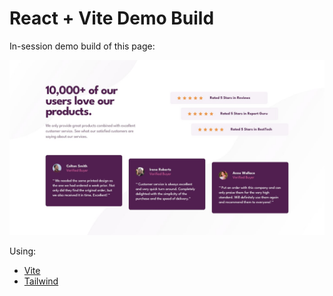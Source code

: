 # React + Vite Demo Build

In-session demo build of this page:

![The page built](./pagebuild.png)

Using:

- [Vite](https://vitejs.dev/)
- [Tailwind](https://tailwindcss.com/docs/guides/vite)
